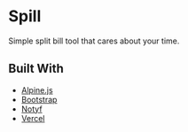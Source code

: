 # Spill

Simple split bill tool that cares about your time.

## Built With

- [Alpine.js](https://alpinejs.dev/)
- [Bootstrap](https://getbootstrap.com/)
- [Notyf](https://carlosroso.com/notyf/)
- [Vercel](https://vercel.com/)
